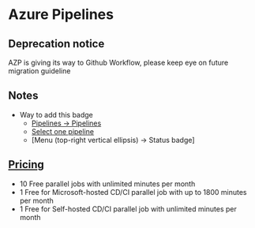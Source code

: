 # Azure Pipelines

## Deprecation notice
AZP is giving its way to Github Workflow, please keep eye on future migration guideline

## Notes
- Way to add this badge
    - [Pipelines -> Pipelines](https://dev.azure.com/david-khala/ci-cd-utils/_build)
    - [Select one pipeline](https://dev.azure.com/david-khala/ci-cd-utils/_build?definitionId=1)
    - [Menu (top-right vertical ellipsis) -> Status badge] 

## [Pricing](https://azure.microsoft.com/en-us/pricing/details/devops/azure-devops-services/)
- 10 Free parallel jobs with unlimited minutes per month
- 1 Free for Microsoft-hosted CD/CI parallel job with up to 1800 minutes per month 
- 1 Free for Self-hosted CD/CI parallel job with unlimited minutes per month

